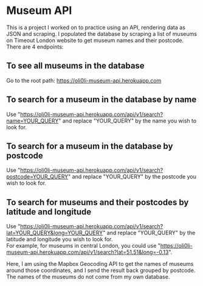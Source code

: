 # Museum API

This is a project I worked on to practice using an API, rendering data as JSON and scraping.
I populated the database by scraping a list of museums on Timeout London website to get museum names and their postcode.
There are 4 endpoints:

## To see all museums in the database

Go to the root path: https://oli0li-museum-api.herokuapp.com  

## To search for a museum in the database by name

Use "https://oli0li-museum-api.herokuapp.com/api/v1/search?name=YOUR_QUERY" and replace "YOUR_QUERY" by the name you wish to look for.

## To search for a museum in the database by postcode

Use "https://oli0li-museum-api.herokuapp.com/api/v1/search?postcode=YOUR_QUERY" and replace "YOUR_QUERY" by the postcode you wish to look for.

## To search for museums and their postcodes by latitude and longitude

Use "https://oli0li-museum-api.herokuapp.com/api/v1/search?lat=YOUR_QUERY&long=YOUR_QUERY" and replace "YOUR_QUERY" by the latitude and longitude you wish to look for.   
For example, for museums in central London, you could use "https://oli0li-museum-api.herokuapp.com/api/v1/search?lat=51.51&long=-0.13".  

Here, I am using the Mapbox Geocoding API to get the names of museums around those coordinates, and I send the result back grouped by postcode. The names of the museums do not come from my own database.
